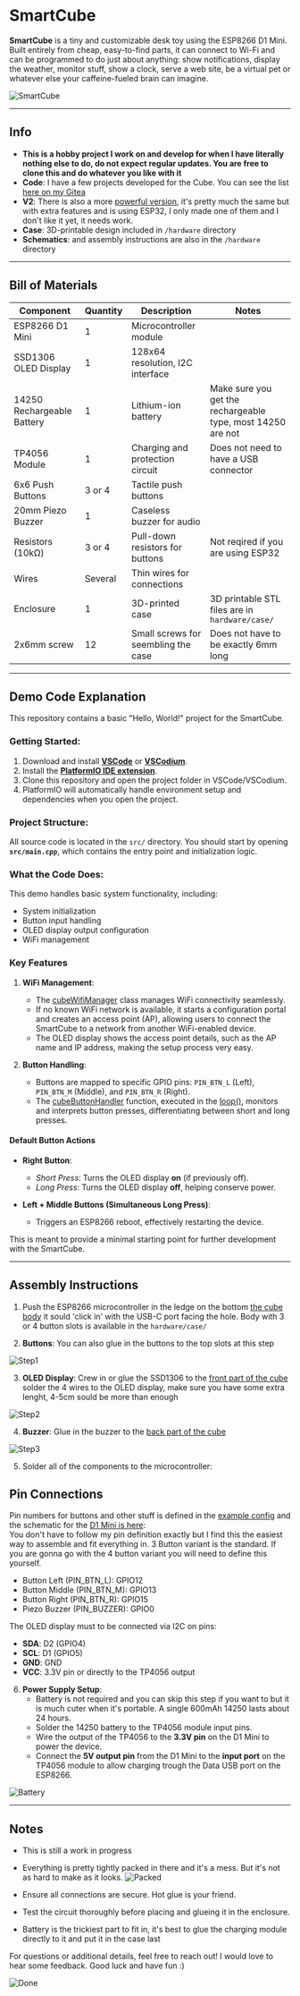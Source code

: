 # SmartCube

**SmartCube** is a tiny and customizable desk toy using the ESP8266 D1 Mini.
Built entirely from cheap, easy-to-find parts, it can connect to Wi-Fi and can be programmed to do just about anything:
show notifications, display the weather, monitor stuff, show a clock, serve a web site, be a virtual pet or whatever else your caffeine-fueled brain can imagine.

![SmartCube](https://git.kopic.hr/tomislav/SmartCubeV1/raw/branch/main/hardware/pictures/cubez.jpg)

---

## Info    
- **This is a hobby project I work on and develop for when I have literally nothing else to do, do not expect regular updates. You are free to clone this and do whatever you like with it**
- **Code**: I have a few projects developed for the Cube. You can see the list [here on my Gitea](https://git.kopic.hr/tomislav?tab=repositories&q=cube&sort=recentupdate) 
- **V2**: There is also a more [powerful version](https://git.kopic.hr/tomislav/SmartCubeV2), it's pretty much the same but with extra features and is using ESP32, I only made one of them and I don't like it yet, it needs work. 
- **Case**: 3D-printable design included in `/hardware` directory  
- **Schematics**: and assembly instructions are also in the `/hardware` directory

---

## Bill of Materials  

| **Component**             | **Quantity** | **Description**                           | **Notes**                                   |  
|---------------------------|--------------|-------------------------------------------|---------------------------------------------|  
| ESP8266 D1 Mini           | 1            | Microcontroller module                    |                                             |  
| SSD1306 OLED Display      | 1            | 128x64 resolution, I2C interface          |                                             |  
| 14250 Rechargeable Battery| 1            | Lithium-ion battery                       | Make sure you get the rechargeable type, most 14250 are not |  
| TP4056 Module             | 1            | Charging and protection circuit           | Does not need to have a USB connector       |  
| 6x6 Push Buttons          | 3 or 4       | Tactile push buttons                      |                                             |  
| 20mm Piezo Buzzer         | 1            | Caseless buzzer for audio                 |                                             |  
| Resistors (10kΩ)          | 3 or 4       | Pull-down resistors for buttons           | Not reqired if you are using ESP32          |  
| Wires                     | Several      | Thin wires for connections                |                                             |  
| Enclosure                 | 1            | 3D-printed case                           | 3D printable STL files are in `hardware/case/` |  
| 2x6mm screw               | 12           | Small screws for seembling the case       | Does not have to be exactly 6mm long        |  

---

## Demo Code Explanation

This repository contains a basic "Hello, World!" project for the SmartCube.

### Getting Started:

1. Download and install **[VSCode](https://code.visualstudio.com/)** or **[VSCodium](https://vscodium.com/)**.
2. Install the **[PlatformIO IDE extension](https://platformio.org/platformio-ide)**.
3. Clone this repository and open the project folder in VSCode/VSCodium.
4. PlatformIO will automatically handle environment setup and dependencies when you open the project.

### Project Structure:

All source code is located in the `src/` directory.
You should start by opening **`src/main.cpp`**, which contains the entry point and initialization logic.

### What the Code Does:

This demo handles basic system functionality, including:

* System initialization
* Button input handling
* OLED display output configuration
* WiFi management

### Key Features  

1. **WiFi Management**:  
   - The [cubeWifiManager](https://git.kopic.hr/tomislav/SmartCubeV1/src/branch/main/src/SmartCube/cubeWifiManager.h) class manages WiFi connectivity seamlessly.  
   - If no known WiFi network is available, it starts a configuration portal and creates an access point (AP), allowing users to connect the SmartCube to a network from another WiFi-enabled device.  
   - The OLED display shows the access point details, such as the AP name and IP address, making the setup process very easy.

2. **Button Handling**:  
   - Buttons are mapped to specific GPIO pins: `PIN_BTN_L` (Left), `PIN_BTN_M` (Middle), and `PIN_BTN_R` (Right).  
   - The [cubeButtonHandler](https://git.kopic.hr/tomislav/SmartCubeV1/src/branch/main/src/SmartCube/cubeButtons.h) function, executed in the [loop()](https://git.kopic.hr/tomislav/SmartCubeV1/src/commit/1cb51f502d92a91c6a83ce6364b434db31bfd864/src/main.cpp#L47), monitors and interprets button presses, differentiating between short and long presses.  

#### Default Button Actions  
- **Right Button**:  
  - *Short Press*: Turns the OLED display **on** (if previously off).  
  - *Long Press*: Turns the OLED display **off**, helping conserve power.  

- **Left + Middle Buttons (Simultaneous Long Press)**:  
  - Triggers an ESP8266 reboot, effectively restarting the device.  

This is meant to provide a minimal starting point for further development with the SmartCube.

---

## Assembly Instructions  

1. Push the ESP8266 microcontroller in the ledge on the bottom [the cube body](https://git.kopic.hr/tomislav/SmartCubeV1/raw/branch/main/hardware/case/SmartCube_Body_3_button.stl) it sould 'click in' with the USB-C port facing the hole. 
Body with 3 or 4 button slots is available in the `hardware/case/`

2. **Buttons**: You can also glue in the buttons to the top slots at this step

![Step1](https://git.kopic.hr/tomislav/SmartCubeV1/raw/branch/main/hardware/pictures/IMG_20241130_171635.jpg)

3. **OLED Display**: Crew in or glue the SSD1306 to the [front part of the cube](https://git.kopic.hr/tomislav/SmartCubeV1/raw/branch/main/hardware/case/SmartCube_Front.stl) solder the 4 wires to the OLED display, make sure you have some extra lenght, 4-5cm sould be more than enough

![Step2](https://git.kopic.hr/tomislav/SmartCubeV1/raw/branch/main/hardware/pictures/IMG_20241130_171655.jpg)

4. **Buzzer**: Glue in the buzzer to the [back part of the cube](https://git.kopic.hr/tomislav/SmartCubeV1/raw/branch/main/hardware/case/SmartCube_Back_Speaker_Side_Hole.stl)

![Step3](https://git.kopic.hr/tomislav/SmartCubeV1/raw/branch/main/hardware/pictures/IMG_20241130_171645.jpg)

5. Solder all of the components to the microcontroller:
## Pin Connections  

Pin numbers for buttons and other stuff is defined in the [example config](https://git.kopic.hr/tomislav/SmartCubeV1/src/branch/main/src/example_config.h) and the schematic for the [D1 Mini is here](https://git.kopic.hr/tomislav/SmartCubeV1/raw/branch/main/hardware/schematics/esp8266.png):  
You don't have to follow my pin definition exactly but I find this the easiest way to assemble and fit everything in. 3 Button variant is the standard. If you are gonna go with the 4 button variant you will need to define this yourself. 

- Button Left (PIN_BTN_L): GPIO12  
- Button Middle (PIN_BTN_M): GPIO13  
- Button Right (PIN_BTN_R): GPIO15
- Piezo Buzzer (PIN_BUZZER): GPIO0

The OLED display must to be connected via I2C on pins:
- **SDA**: D2 (GPIO4)  
- **SCL**: D1 (GPIO5)  
- **GND**: GND
- **VCC**: 3.3V pin or directly to the TP4056 output

6. **Power Supply Setup**:  
   - Battery is not required and you can skip this step if you want to but it is much cuter when it's portable. A single 600mAh 14250 lasts about 24 hours.
   - Solder the 14250 battery to the TP4056 module input pins.  
   - Wire the output of the TP4056 to the **3.3V pin** on the D1 Mini to power the device.  
   - Connect the **5V output pin** from the D1 Mini to the **input port** on the TP4056 module to allow charging trough the Data USB port on the ESP8266.  

![Battery](https://git.kopic.hr/tomislav/SmartCubeV1/raw/branch/main/hardware/pictures/IMG_20241130_171550.jpg)

---

## Notes  

- This is still a work in progress
- Everything is pretty tightly packed in there and it's a mess. But it's not as hard to make as it looks.
![Packed](https://git.kopic.hr/tomislav/SmartCubeV1/raw/branch/main/hardware/pictures/IMG_20241213_171725.jpg)

- Ensure all connections are secure. Hot glue is your friend.
- Test the circuit thoroughly before placing and glueing it in the enclosure.  
- Battery is the trickiest part to fit in, it's best to glue the charging module directly to it and put it in the case last


For questions or additional details, feel free to reach out! I would love to hear some feedback.
Good luck and have fun :)

![Done](https://git.kopic.hr/tomislav/SmartCubeV1/raw/branch/main/hardware/pictures/IMG_20240618_203812.jpg)
